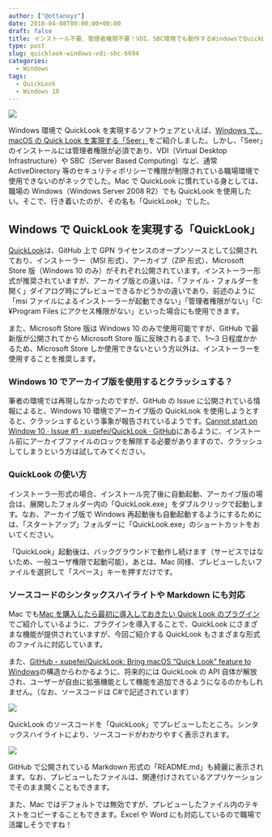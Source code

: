 ```yaml
---
author: ["@ottanxyz"]
date: 2018-04-08T00:00:00+00:00
draft: false
title: インストール不要、管理者権限不要！VDI、SBC環境でも動作するWindowsでQuickLookを実現する「QuickLook」
type: post
slug: quicklook-windows-vdi-sbc-6694
categories:
  - Windows
tags:
  - QuickLook
  - Windows 10
---
```


![](/uploads/2018/04/180408-5aca13741dea3.jpg)

Windows 環境で QuickLook を実現するソフトウェアといえば、[Windows で、macOS の Quick Look を実現する「Seer」](/posts/2016/04/windows-osx-like-quick-look-seer-6850/)をご紹介しました。しかし、「Seer」のインストールには管理者権限が必須であり、VDI（Virtual Desktop Infrastructure）や SBC（Server Based Computing）など、通常 ActiveDirectory 等のセキュリティポリシーで権限が制限されている職場環境で使用できないのがネックでした。Mac で QuickLook に慣れている身としては、職場の Windows（Windows Server 2008 R2）でも QuickLook を使用したい。そこで、行き着いたのが、その名も「QuickLook」でした。

## Windows で QuickLook を実現する「QuickLook」

[QuickLook](http://pooi.moe/QuickLook/)は、GitHub 上で GPN ライセンスのオープンソースとして公開されており、インストーラー（MSI 形式）、アーカイブ（ZIP 形式）、Microsoft Store 版（Windows 10 のみ）がそれぞれ公開されています。インストーラー形式が推奨されていますが、アーカイブ版との違いは、「ファイル・フォルダーを開く」ダイアログ時にプレビューできるかどうかの違いであり、前述のように「msi ファイルによるインストーラーが起動できない」「管理者権限がない」「C:¥Program Files にアクセス権限がない」といった場合にも使用できます。

また、Microsoft Store 版は Windows 10 のみで使用可能ですが、GitHub で最新版が公開されてから Microsoft Store 版に反映されるまで、1〜3 日程度かかるため、Microsoft Store しか使用できないという方以外は、インストーラーを使用することを推奨します。

### Windows 10 でアーカイブ版を使用するとクラッシュする？

筆者の環境では再現しなかったのですが、GitHub の Issue に公開されている情報によると、Windows 10 環境でアーカイブ版の QuickLook を使用しようとすると、クラッシュするという事象が報告されているようです。[Cannot start on Window 10 · Issue #1 · xupefei/QuickLook · GitHub](https://github.com/xupefei/QuickLook/issues/1)にあるように、インストール前にアーカイブファイルのロックを解除する必要がありますので、クラッシュしてしまうという方は試してみてください。

### QuickLook の使い方

インストーラー形式の場合、インストール完了後に自動起動、アーカイブ版の場合は、展開したフォルダー内の「QuickLook.exe」をダブルクリックで起動します。なお、アーカイブ版で Windows 再起動後も自動起動するようにするためには、「スタートアップ」フォルダーに「QuickLook.exe」のショートカットをおいてください。

「QuickLook」起動後は、バックグラウンドで動作し続けます（サービスではないため、一般ユーザ権限で起動可能）。あとは、Mac 同様、プレビューしたいファイルを選択して「スペース」キーを押すだけです。

### ソースコードのシンタックスハイライトや Markdown にも対応

Mac でも[Mac を購入したら最初に導入しておきたい Quick Look のプラグイン](/posts/2014/09/quick-look-plugin-78/)でご紹介しているように、プラグインを導入することで、QuickLook にさまざまな機能が提供されていますが、今回ご紹介する QuickLook もさまざまな形式のファイルに対応しています。

また、[GitHub - xupefei/QuickLook: Bring macOS “Quick Look” feature to Windows](https://github.com/xupefei/QuickLook)の構造からわかるように、将来的には QuickLook の API 自体が解放され、ユーザーが自由に拡張機能として機能を追加できるようになるのかもしれません。（なお、ソースコードは C#で記述されています）

![](/uploads/2018/04/180408-5aca137ce94f1.png)

QuickLook のソースコードを「QuickLook」でプレビューしたところ。シンタックスハイライトにより、ソースコードがわかりやすく表示されます。

![](/uploads/2018/04/180408-5aca1385250c3.png)

GitHub で公開されている Markdown 形式の「README.md」も綺麗に表示されます。なお、プレビューしたファイルは、関連付けされているアプリケーションでそのまま開くこともできます。

また、Mac ではデフォルトでは無効ですが、プレビューしたファイル内のテキストをコピーすることもできます。Excel や Word にも対応しているので職場で活躍しそうですね！
